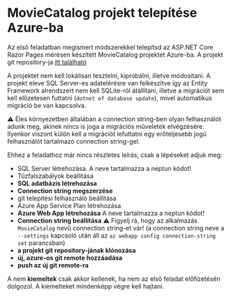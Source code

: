 # MovieCatalog projekt telepítése Azure-ba

Az első feladatban megismert módszerekkel telepítsd az ASP.NET Core Razor Pages mérésen készített MovieCatalog projektet Azure-ba. A projekt git repository-ja [itt található](https://github.com/VIAUBC01/MovieCatalog.Azure)

A projektet nem kell lokálisan tesztelni, kipróbálni, illetve módosítani. A projekt eleve SQL Server-es adatelérésre van felkészítve így az Entity Framework alrendszert nem kell SQLite-ról átállítani, illetve a migrációt sem kell előzetesen futtatni (`dotnet ef database update`), mivel automatikus migráció be van kapcsolva.

:warning: Éles környezetben általában a connection string-ben olyan felhasználót adunk meg, akinek nincs is joga a migrációs műveletek elvégzésére. Ilyenkor viszont külön kell a migrációt lefuttatni egy erőteljesebb jogú felhasználót tartalmazó connection string-gel.

Ehhez a feladathoz már nincs részletes leírás, csak a lépéseket adjuk meg:

- SQL Server létrehozása. A neve tartalmazza a neptun kódot!
- Tűzfalszabályok beállítása 
- **SQL adatbázis létrehozása**
- **Connection string megszerzése**
- git telepítési felhasználó beállítása
- Azure App Service Plan létrehozása
- **Azure Web App létrehozása** A neve tartalmazza a neptun kódot!
- **Connection string beállítása** :warning: Figyelj rá, hogy az alkalmazás `MovieCatalog` nevű connection string-et vár! (a connection string neve a `--settings` kapcsoló után áll az `az webapp config connection-string set` parancsban)
- **a projekt git repository-jának klónozása**
- **új, azure-os git remote hozzáadása**
- **push az új git remote-ra**

A nem **kiemeltek** csak akkor kellenek, ha nem az első feladat előfizetésén dolgozol. A kiemelteket mindenképp végre kell hajtani.